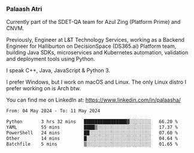 ### Palaash Atri

Currently part of the SDET-QA team for Azul Zing (Platform Prime) and CNVM. 

Previously, Engineer at L&T Technology Services, working as a Backend Engineer for Halliburton on DecisionSpace (DS365.ai) Platform team, building Java SDKs, microservices and Kubernetes automation, validation and deployment tools using Python.

I speak C++, Java, JavaScript & Python 3.

I prefer Windows, but I work on macOS and Linux. The only Linux distro I prefer working on is Arch btw.

You can find me on LinkedIn at: https://www.linkedin.com/in/palaasha/

<!--START_SECTION:waka-->

```txt
From: 04 May 2024 - To: 11 May 2024

Python       3 hrs 32 mins   ████████████████▓░░░░░░░░   66.20 %
YAML         55 mins         ████▒░░░░░░░░░░░░░░░░░░░░   17.37 %
PowerShell   24 mins         ██░░░░░░░░░░░░░░░░░░░░░░░   07.60 %
Other        14 mins         █░░░░░░░░░░░░░░░░░░░░░░░░   04.64 %
Batchfile    5 mins          ▒░░░░░░░░░░░░░░░░░░░░░░░░   01.65 %
```

<!--END_SECTION:waka-->
